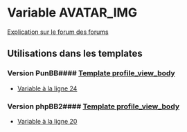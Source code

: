 # Variable AVATAR_IMG
[Explication sur le forum des forums](http://forum.forumactif.com/t294113-listing-des-variables#AVATAR_IMG)
## Utilisations dans les templates
### Version PunBB#### [Template profile_view_body](punbb/profile_view_body.md)
* [Variable à la ligne 24](../punbb/profile_view_body.tpl#L24)
### Version phpBB2#### [Template profile_view_body](subsilver/profile_view_body.md)
* [Variable à la ligne 20](../subsilver/profile_view_body.tpl#L20)